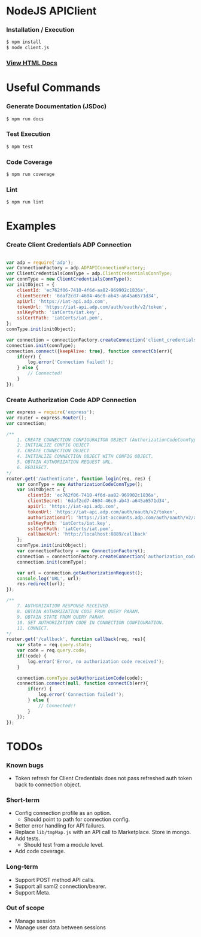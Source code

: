 # NodeJS APIClient 

### Installation / Execution 
```sh
$ npm install
$ node client.js
```

### [View HTML Docs](docs/)

# Useful Commands

### Generate Documentation (JSDoc)
```sh
$ npm run docs
```

### Test Execution
```sh
$ npm test
```

### Code Coverage
```sh
$ npm run coverage
```

### Lint
```sh
$ npm run lint
```

# Examples 


### Create Client Credentials ADP Connection
```javascript

var adp = require('adp');
var ConnectionFactory = adp.ADPAPIConnectionFactory;
var ClientCredentialsConnType = adp.ClientCredentialsConnType;
var connType = new ClientCredentialsConnType();
var initObject = {
	clientId: 'ec762f06-7410-4f6d-aa82-969902c1836a',
	clientSecret: '6daf2cd7-4604-46c0-ab43-a645a6571d34',
	apiUrl: 'https://iat-api.adp.com',
	tokenUrl: 'https://iat-api.adp.com/auth/oauth/v2/token',
	sslKeyPath: 'iatCerts/iat.key',
	sslCertPath: 'iatCerts/iat.pem',
};
connType.init(initObject);

var connection = connectionFactory.createConnection('client_credentials');
connection.init(connType);
connection.connect({keepAlive: true}, function connectCb(err){
	if(err) {
		log.error('Connection failed!');
	} else {
		// Connected!
	}
});

```

### Create Authorization Code ADP Connection
```javascript
var express = require('express');
var router = express.Router();
var connection;

/**
	1. CREATE CONNECTION CONFIGURAITON OBJECT (AuthorizationCodeConnType)
	2. INITIALIZE CONFIG OBJECT
	3. CREATE CONNECTION OBJECT
	4. INITIALIZE CONNECTION OBJECT WITH CONFIG OBJECT. 
	5. OBTAIN AUTHORIZATION REQUEST URL.
	6. REDIRECT. 
*/
router.get('/authenticate', function login(req, res) {
	var connType = new AuthorizationCodeConnType();
	var initObject = {
		clientId: 'ec762f06-7410-4f6d-aa82-969902c1836a',
		clientSecret: '6daf2cd7-4604-46c0-ab43-a645a6571d34',
		apiUrl: 'https://iat-api.adp.com',
		tokenUrl: 'https://iat-api.adp.com/auth/oauth/v2/token',
		authorizationUrl: 'https://iat-accounts.adp.com/auth/oauth/v2/authorize',
		sslKeyPath: 'iatCerts/iat.key',
		sslCertPath: 'iatCerts/iat.pem',
		callbackUrl: 'http://localhost:8889/callback'
	};
	connType.init(initObject);
	var connectionFactory = new ConnectionFactory();
	connection = connectionFactory.createConnection('authorization_code');
	connection.init(connType);

	var url = connection.getAuthorizationRequest();
	console.log('URL', url);
	res.redirect(url);
});

/**
	7. AUTHORIZATION RESPONSE RECEIVED.
	8. OBTAIN AUTHORIZATION CODE FROM QUERY PARAM.
	9. OBTAIN STATE FROM QUERY PARAM.
	10. SET AUTHORIZATION CODE IN CONNECTION CONFIGURATION.
	11. CONNECT.
*/
router.get('/callback', function callback(req, res){
	var state = req.query.state;
	var code = req.query.code;
	if(!code) {
		log.error('Error, no authorization code received');
	}

	connection.connType.setAuthorizationCode(code);
	connection.connect(null, function connectCb(err){
		if(err) {
			log.error('Connection failed!');
		} else {
			// Connected!!
		}
	});
});

```
# TODOs

### Known bugs
* Token refresh for Client Credentials does not pass refreshed auth token back to connection object. 

### Short-term
* Config connection profile as an option. 
	* Should point to path for connection config. 
* Better error handling for API failures. 
* Replace `lib/tmpMap.js` with an API call to Marketplace. Store in mongo. 
* Add tests. 
	* Should test from a module level.
* Add code coverage. 

### Long-term
* Support POST method API calls. 
* Support all saml2 connection/bearer. 
* Support Meta.

### Out of scope
* Manage session
* Manage user data between sessions